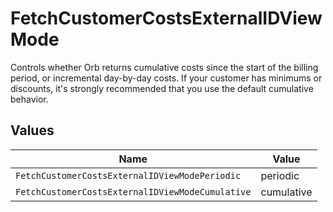 # FetchCustomerCostsExternalIDViewMode

Controls whether Orb returns cumulative costs since the start of the billing period, or incremental day-by-day costs. If your customer has minimums or discounts, it's strongly recommended that you use the default cumulative behavior.


## Values

| Name                                             | Value                                            |
| ------------------------------------------------ | ------------------------------------------------ |
| `FetchCustomerCostsExternalIDViewModePeriodic`   | periodic                                         |
| `FetchCustomerCostsExternalIDViewModeCumulative` | cumulative                                       |